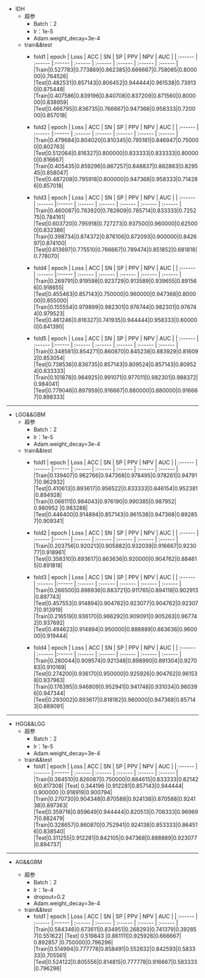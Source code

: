 + IDH
  + 超参
    + Batch：2
    + lr：1e-5
    + Adam.weight_decay=3e-4
  + train&&test
    + fold1 
      | epoch  |  Loss  | ACC  | SN  | SP  | PPV  | NPV  | AUC  |
| :------ | :------ |:------ | :------ | :------ | :------ | :------ | :------ |
|Train|0.527783|0.773869|0.862385|0.666667|0.758065|0.800000|0.764526|
|Test|0.482531|0.857143|0.806452|0.944444|0.961538|0.739130|0.875448|
|Train|0.407586|0.839196|0.840708|0.837209|0.871560|0.800000|0.838959|
|Test|0.466795|0.836735|0.766667|0.947368|0.958333|0.720000|0.857018|

    + fold2 
      | epoch  |  Loss  | ACC  | SN  | SP  | PPV  | NPV  | AUC  |
| :------ | :------ |:------ | :------ | :------ | :------ | :------ | :------ |
|Train|0.479684|0.804020|0.810345|0.795181|0.846947|0.750000|0.802763|
|Test|0.512064|0.816327|0.800000|0.833333|0.833333|0.800000|0.816667|
|Train|0.405435|0.859296|0.867257|0.848837|0.882883|0.829545|0.858047|
|Test|0.487208|0.795918|0.800000|0.947368|0.958333|0.714286|0.857018|

    + fold3 
      | epoch  |  Loss  | ACC  | SN  | SP  | PPV  | NPV  | AUC  |
| :------ | :------ |:------ | :------ | :------ | :------ | :------ | :------ |
|Train|0.460087|0.783920|0.782609|0.785714|0.833333|0.725275|0.784161|
|Test|0.603720|0.795918|0.727273|0.937500|0.960000|0.625000|0.832386|
|Train|0.398734|0.874372|0.876106|0.872093|0.900000|0.842697|0.874100|
|Test|0.613697|0.775510|0.766667|0.789474|0.851852|0.681818|0.778070|

    + fold4 
      | epoch  |  Loss  | ACC  | SN  | SP  | PPV  | NPV  | AUC  |
| :------ | :------ |:------ | :------ | :------ | :------ | :------ | :------ |
|Train|0.269791|0.919598|0.923729|0.913589|0.939655|0.891566|0.918655|
|Test|0.455463|0.857143|0.750000|0.960000|0.947368|0.800000|0.855000|
|Train|0.155554|0.979899|0.982301|0.976744|0.982301|0.976744|0.979523|
|Test|0.461246|0.816327|0.741935|0.944444|0.958333|0.600000|0.841390|

    + fold5 
      | epoch  |  Loss  | ACC  | SN  | SP  | PPV  | NPV  | AUC  |
| :------ | :------ |:------ | :------ | :------ | :------ | :------ | :------ |
|Train|0.348581|0.854271|0.860870|0.845238|0.883929|0.816092|0.853054|
|Test|0.738536|0.836735|0.857143|0.809524|0.857143|0.809524|0.833333|
|Train|0.101878|0.984925|0.991071|0.977011|0.982301|0.988372|0.984041|
|Test|0.779046|0.897959|0.916667|0.880000|0.880000|0.916667|0.898333|

---
+ LGG&&GBM
  + 超参
    + Batch：2
    + lr：1e-5
    + Adam.weight_decay=3e-4
  + train&&test
    + fold1 
      | epoch  |  Loss  | ACC  | SN  | SP  | PPV  | NPV  | AUC  |
| :------ | :------ |:------ | :------ | :------ | :------ | :------ | :------ |
|Train|0.139407|0.962766|0.947368|0.978495|0.978261|0.947917|0.962932|
|Test|0.410613|0.893617|0.956522|0.833333|0.846154|0.952381|0.894928|
|Train|0.066111|0.984043|0.976190|0.990385|0.987952| 0.980952 |0.983288|
|Test|0.446400|0.914894|0.857143|0.961538|0.947368|0.892857|0.909341|

    + fold2 
      | epoch  |  Loss  | ACC  | SN  | SP  | PPV  | NPV  | AUC  |
| :------ | :------ |:------ | :------ | :------ | :------ | :------ | :------ |
|Train|0.203756|0.920213|0.905882|0.932039|0.916667|0.923077|0.918961|
|Test|0.358310|0.893617|0.863636|0.920000|0.904762|0.884615|0.891818|

    + fold3 
      | epoch  |  Loss  | ACC  | SN  | SP  | PPV  | NPV  | AUC  |
| :------ | :------ |:------ | :------ | :------ | :------ | :------ | :------ |
|Train|0.266500|0.898936|0.883721|0.911765|0.894118|0.902913|0.897743|
|Test|0.457553|0.914894|0.904762|0.923077|0.904762|0.923077|0.913919|
|Train|0.216519|0.936170|0.966292|0.909091|0.905263|0.967742|0.937692|
|Test|0.494623|0.914894|0.950000|0.888889|0.863636|0.960000|0.919444|

    + fold4 
      | epoch  |  Loss  | ACC  | SN  | SP  | PPV  | NPV  | AUC  |
| :------ | :------ |:------ | :------ | :------ | :------ | :------ | :------ |
|Train|0.260044|0.909574|0.921348|0.898990|0.891304|0.927083|0.910169|
|Test|0.274200|0.936170|0.950000|0.925926|0.904762|0.961538|0.937963|
|Train|0.176395|0.946809|0.952941|0.941748|0.931034|0.960396|0.947344|
|Test|0.293002|0.893617|0.818182|0.960000|0.947368|0.857143|0.889091|

---

+ HGG&&LGG
  + 超参
    + Batch：2
    + lr：1e-5
    + Adam.weight_decay=3e-4
  + train&&test
    + fold1 
      | epoch  |  Loss  | ACC  | SN  | SP  | PPV  | NPV  | AUC  |
| :------ | :------ |:------ | :------ | :------ | :------ | :------ | :------ |
|Train|0.384510|0.826087|0.750000|0.884615|0.833333|0.821429|0.817308|
|Test| 0.344196 |0.912281|0.857143|0.944444| 0.900000 |0.918919|0.900794|
|Train|0.270730|0.904348|0.870588|0.924138|0.870588|0.924138|0.897363|
|Test|0.359716|0.859649|0.944444|0.820513|0.708333|0.969697|0.882479|
|Train|0.328657|0.860870|0.752941|0.924138|0.853333|0.864516|0.838540|
|Test|0.311255|0.912281|0.842105|0.947368|0.888889|0.923077|0.894737|

---
+ AG&&GBM
  
  + 超参
    + Batch：2
    + lr：1e-4
    + dropout=0.2
    + Adam.weight_decay=3e-4
  + train&&test
    + fold1 
      | epoch  |  Loss  | ACC  | SN  | SP  | PPV  | NPV  | AUC  |
| :------ | :------ |:------ | :------ | :------ | :------ | :------ | :------ |
|Train|0.584346|0.673611|0.834951|0.268293|0.741379|0.392857|0.551622|
|Test| 0.519843 |0.861111|0.925926|0.666667| 0.892857 |0.750000|0.796296|
|Train|0.514994|0.777778|0.858491|0.552632|0.842593|0.583333|0.705561|
|Test|0.524122|0.805556|0.814815|0.777778|0.916667|0.583333|0.796296|
